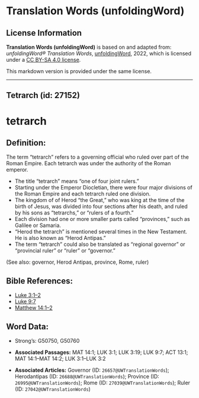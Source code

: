 # Translation Words (unfoldingWord)

## License Information

**Translation Words (unfoldingWord)** is based on and adapted from: _unfoldingWord® Translation Words_, [unfoldingWord](https://unfoldingword.org/utw), 2022, which is licensed under a [CC BY-SA 4.0 license](https://creativecommons.org/licenses/by-sa/4.0/legalcode.en).

This markdown version is provided under the same license.



--------------------------------

## Tetrarch (id: 27152)

tetrarch
========

Definition:
-----------

The term “tetrarch” refers to a governing official who ruled over part of the Roman Empire. Each tetrarch was under the authority of the Roman emperor.

* The title “tetrarch” means “one of four joint rulers.”
* Starting under the Emperor Diocletian, there were four major divisions of the Roman Empire and each tetrarch ruled one division.
* The kingdom of of Herod “the Great,” who was king at the time of the birth of Jesus, was divided into four sections after his death, and ruled by his sons as “tetrarchs,” or “rulers of a fourth.”
* Each division had one or more smaller parts called “provinces,” such as Galilee or Samaria.
* “Herod the tetrarch” is mentioned several times in the New Testament. He is also known as “Herod Antipas.”
* The term “tetrarch” could also be translated as “regional governor” or “provincial ruler” or “ruler” or “governor.”

(See also: governor, Herod Antipas, province, Rome, ruler)

Bible References:
-----------------

* [Luke 3:1–2](https://ref.ly/Luke3:1-Luke3:2)
* [Luke 9:7](https://ref.ly/Luke9:7)
* [Matthew 14:1–2](https://ref.ly/Matt14:1-Matt14:2)

Word Data:
----------

* Strong’s: G50750, G50760

* **Associated Passages:** MAT 14:1; LUK 3:1; LUK 3:19; LUK 9:7; ACT 13:1; MAT 14:1–MAT 14:2; LUK 3:1–LUK 3:2
* **Associated Articles:** Governor (ID: `26657@UWTranslationWords`); Herodantipas (ID: `26688@UWTranslationWords`); Province (ID: `26995@UWTranslationWords`); Rome (ID: `27039@UWTranslationWords`); Ruler (ID: `27042@UWTranslationWords`)

